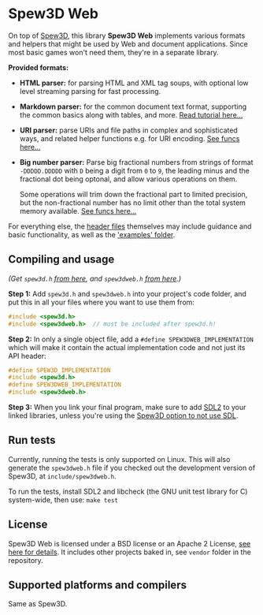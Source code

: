 
Spew3D Web
==========

On top of [Spew3D](https://codeberg.org/Spew3D/Spew3D), this
library **Spew3D Web** implements various formats and helpers
that might be used by Web and document applications.
Since most basic games won't need them, they're in a separate
library.

**Provided formats:**

- **HTML parser:** for parsing HTML and XML tag soups, with optional
  low level streaming parsing for fast processing.

- **Markdown parser:** for the common document text format, supporting
  the common basics along with tables, and more.
  [Read tutorial here...](/docs/Markdown.md)

- **URI parser:** parse URIs and file paths in complex and sophisticated
  ways, and related helper functions e.g. for URI encoding.
  [See funcs here...](/include/spew3dweb_uri.h)

- **Big number parser:** Parse big fractional numbers from strings of
  format `-DDDDD.DDDDD` with `D` being a digit from `0` to `9`, the
  leading minus and the fractional dot being optonal, and allow various
  operations on them.

  Some operations will trim down the fractional part
  to limited precision, but the non-fractional number has no limit
  other than the total system memory available.
  [See funcs here...](/include/spew3dweb_bignum.h)

For everything else, the [header files](./include/) themselves
may include guidance and basic functionality, as well as
the ['examples' folder](./examples/).


Compiling and usage
-------------------

*(Get `spew3d.h` [from here](https://codeberg.org/Spew3D/Spew3D/releases),
and `spew3dweb.h`
[from here](https://codeberg.org/Spew3D/Spew3DWeb/releases).)*

**Step 1:** Add `spew3d.h` and `spew3dweb.h` into your project's
code folder, and put this in all your files where you want to use
them from:

  ```C
  #include <spew3d.h>
  #include <spew3dweb.h>  // must be included after spew3d.h!
  ```

**Step 2:** In only a single object file, add a `#define
SPEW3DWEB_IMPLEMENTATION` which will make it contain the actual
implementation code and not just its API header:

  ```C
  #define SPEW3D_IMPLEMENTATION
  #include <spew3d.h>
  #define SPEW3DWEB_IMPLEMENTATION
  #include <spew3dweb.h>
  ```

**Step 3:** When you link your final program, make sure to add [SDL2](
https://libsdl.org) to your linked libraries, unless you're using
the [Spew3D option to not use SDL](
https://codeberg.org/Spew3D/Spew3D#options).


Run tests
---------

Currently, running the tests is only supported on Linux.
This will also generate the `spew3dweb.h` file if you checked out
the development version of Spew3D, at `include/spew3dweb.h`.

To run the tests, install SDL2 and libcheck (the GNU unit
test library for C) system-wide, then use: `make test`


License
-------

Spew3D Web is licensed under a BSD license or an Apache 2
License, [see here for details](LICENSE.md).
It includes other projects baked in, see `vendor` folder in the
repository.


Supported platforms and compilers
---------------------------------

Same as Spew3D.

